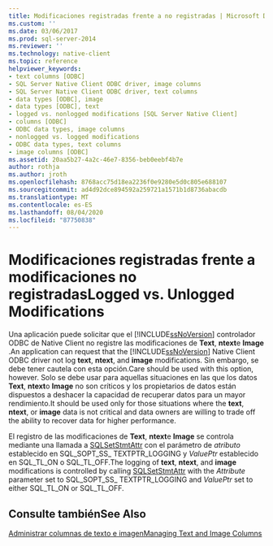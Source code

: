 ```yaml
---
title: Modificaciones registradas frente a no registradas | Microsoft Docs
ms.custom: ''
ms.date: 03/06/2017
ms.prod: sql-server-2014
ms.reviewer: ''
ms.technology: native-client
ms.topic: reference
helpviewer_keywords:
- text columns [ODBC]
- SQL Server Native Client ODBC driver, image columns
- SQL Server Native Client ODBC driver, text columns
- data types [ODBC], image
- data types [ODBC], text
- logged vs. nonlogged modifications [SQL Server Native Client]
- columns [ODBC]
- ODBC data types, image columns
- nonlogged vs. logged modifications
- ODBC data types, text columns
- image columns [ODBC]
ms.assetid: 20aa5b27-4a2c-46e7-8356-beb0eebf4b7e
author: rothja
ms.author: jroth
ms.openlocfilehash: 8768acc75d18ea2236f0e9280e5d0c805e688107
ms.sourcegitcommit: ad4d92dce894592a259721a1571b1d8736abacdb
ms.translationtype: MT
ms.contentlocale: es-ES
ms.lasthandoff: 08/04/2020
ms.locfileid: "87750838"
---
```

# <a name="logged-vs-unlogged-modifications"></a><span data-ttu-id="dd015-102">Modificaciones registradas frente a modificaciones no registradas</span><span class="sxs-lookup"><span data-stu-id="dd015-102">Logged vs. Unlogged Modifications</span></span>
  <span data-ttu-id="dd015-103">Una aplicación puede solicitar que el [!INCLUDE[ssNoVersion](../../includes/ssnoversion-md.md)] controlador ODBC de Native Client no registre las modificaciones de **Text**, **ntext**e **Image** .</span><span class="sxs-lookup"><span data-stu-id="dd015-103">An application can request that the [!INCLUDE[ssNoVersion](../../includes/ssnoversion-md.md)] Native Client ODBC driver not log **text**, **ntext**, and **image** modifications.</span></span> <span data-ttu-id="dd015-104">Sin embargo, se debe tener cautela con esta opción.</span><span class="sxs-lookup"><span data-stu-id="dd015-104">Care should be used with this option, however.</span></span> <span data-ttu-id="dd015-105">Solo se debe usar para aquellas situaciones en las que los datos **Text**, **ntext**o **Image** no son críticos y los propietarios de datos están dispuestos a deshacer la capacidad de recuperar datos para un mayor rendimiento.</span><span class="sxs-lookup"><span data-stu-id="dd015-105">It should be used only for those situations where the **text**, **ntext**, or **image** data is not critical and data owners are willing to trade off the ability to recover data for higher performance.</span></span>  
  
 <span data-ttu-id="dd015-106">El registro de las modificaciones de **Text**, **ntext**e **Image** se controla mediante una llamada a [SQLSetStmtAttr](../native-client-odbc-api/sqlsetstmtattr.md) con el parámetro de *atributo* establecido en SQL_SOPT_SS_ TEXTPTR_LOGGING y *ValuePtr* establecido en SQL_TL_ON o SQL_TL_OFF.</span><span class="sxs-lookup"><span data-stu-id="dd015-106">The logging of **text**, **ntext**, and **image** modifications is controlled by calling [SQLSetStmtAttr](../native-client-odbc-api/sqlsetstmtattr.md) with the *Attribute* parameter set to SQL_SOPT_SS_ TEXTPTR_LOGGING and *ValuePtr* set to either SQL_TL_ON or SQL_TL_OFF.</span></span>  
  
## <a name="see-also"></a><span data-ttu-id="dd015-107">Consulte también</span><span class="sxs-lookup"><span data-stu-id="dd015-107">See Also</span></span>  
 [<span data-ttu-id="dd015-108">Administrar columnas de texto e imagen</span><span class="sxs-lookup"><span data-stu-id="dd015-108">Managing Text and Image Columns</span></span>](managing-text-and-image-columns.md)  
  
  
